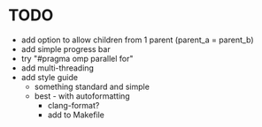 # TODO

- add option to allow children from 1 parent (parent_a = parent_b)
- add simple progress bar
- try "#pragma omp parallel for"
- add multi-threading
- add style guide
  - something standard and simple
  - best - with autoformatting
    - clang-format?
    - add to Makefile
